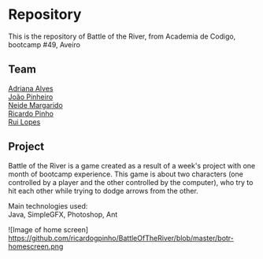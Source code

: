 # Repository

This is the repository of Battle of the River, from Academia de Codigo, bootcamp #49, Aveiro


## Team

[Adriana Alves](https://github.com/AdrianaAC) <br />
[João Pinheiro](https://github.com/joaopinheiro10) <br />
[Neide Margarido](https://github.com/ruipatricio72) <br />
[Ricardo Pinho](https://github.com/ricardogpinho) <br />
[Rui Lopes](https://github.com/ruipatricio72) <br />

## Project

Battle of the River is a game created as a result of a week's project with one month of bootcamp experience.
This game is about two characters (one controlled by a player and the other controlled by the computer), who try to hit each other while trying to dodge arrows from the other.

Main technologies used: <br />
Java, SimpleGFX, Photoshop, Ant

![Image of home screen]
https://github.com/ricardogpinho/BattleOfTheRiver/blob/master/botr-homescreen.png
